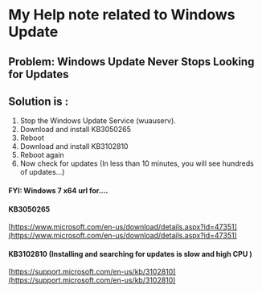 # My Help note related to Windows Update

## Problem: Windows Update Never Stops Looking for Updates
## Solution is :
1. Stop the Windows Update Service (wuauserv).
2. Download and install KB3050265 
3. Reboot
4. Download and install KB3102810
5. Reboot again
6. Now check for updates (In less than 10 minutes, you will see hundreds of updates...)

#### FYI: Windows 7 x64  url for....
#### KB3050265
[https://www.microsoft.com/en-us/download/details.aspx?id=47351](https://www.microsoft.com/en-us/download/details.aspx?id=47351)

#### KB3102810 (Installing and searching for updates is slow and high CPU )
[https://support.microsoft.com/en-us/kb/3102810](https://support.microsoft.com/en-us/kb/3102810)  
